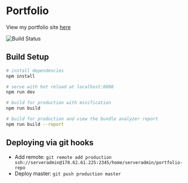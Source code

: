 # Portfolio

View my portfolio site [here](https://bertieblackman.co.uk/#/)

![Build Status](https://codebuild.eu-west-2.amazonaws.com/badges?uuid=eyJlbmNyeXB0ZWREYXRhIjoidlhlU1BJek5xaGY0N2FSZmpOODNrMm5ESmNXVUo0UnB0aWhzbHhvR0J2aDJ0OGdLQTFlSWdJcjNqVWQwekNQc3QyVG1CcnFuZnRCaUI5cjVkbTJFQ0NFPSIsIml2UGFyYW1ldGVyU3BlYyI6IlNkZ2h0VnVZVTJMSDFlU3YiLCJtYXRlcmlhbFNldFNlcmlhbCI6MX0%3D&branch=master)

## Build Setup

``` bash
# install dependencies
npm install

# serve with hot reload at localhost:8080
npm run dev

# build for production with minification
npm run build

# build for production and view the bundle analyzer report
npm run build --report
```

## Deploying via git hooks

* Add remote: `git remote add production ssh://serveradmin@178.62.61.225:2345/home/serveradmin/portfolio-repo`
* Deploy master: `git push production master`

